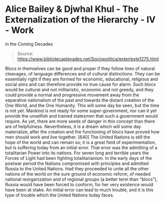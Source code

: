 # Alice Bailey & Djwhal Khul - The Externalization of the Hierarchy - IV - Work
in the Coming Decades

> Source: https://www.bibliotecapleyades.net/Sociopolitica/exter/exte1275.html

Blocs in themselves can be good and proper if they follow lines of natural cleavages, of language differences and of cultural distinctions. They can be essentially right if they are formed for economic, educational, religious and social aims and can therefore provide no true cause for alarm. Such blocs would be cultural and not militaristic, economic and not greedy, and they could provide a normal and progressive movement away from the separative nationalism of the past and towards the distant creation of the One World, and the One Humanity. This will some day be seen, but the time is not yet. Mankind is not ready for some super-government, nor can it yet provide the unselfish and trained statesmen that such a government would require. As yet, there are more seeds of danger in this concept than there are of helpfulness. Nevertheless, it is a dream which will some day materialize, after the creation and the functioning of blocs have proved how men should work and live together. [640]
The United Nations is still the hope of the world and can remain so; it is a great field of experimentation, but is suffering today from an initial error. That error was the admitting of a totalitarian Power into its nations. For seven long and terrible years the Forces of Light had been fighting totalitarianism. In the early days of the postwar period the Nations compromised with principles and admitted Russia to the United Nations. Had they proceeded to unite all the other nations of the world on the sure ground of economic reform, of needed national reorganization and of regional groups (a better term than "blocs"), Russia would have been forced to conform, for her very existence would have been at stake. An initial error can lead to much trouble, and it is this type of trouble which the United Nations today faces.
